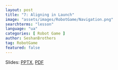 ```yaml
---
layout: post
title: "7: Aligning in Launch"
image: "assets/images/RobotGame/Navigation.png"
searchterms: "lesson"
language: "ua"
categories: [ Robot Game ]
author: SeshanBrothers
tag: RobotGame
featured: false
---
```




Slides: <a href="/translations/ua/RobotGame/AlignInLaunch_UA.pptx">PPTX</a>, <a href="/translations/ua/RobotGame/AlignInLaunch_UA.pdf">PDF </a>

